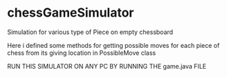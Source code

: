 # chessGameSimulator
Simulation for various type of Piece on empty chessboard

Here i defined some methods for getting possible moves for each piece of chess from its giving location in PossibleMove class

RUN THIS SIMULATOR ON ANY PC BY RUNNING THE game.java FILE 
